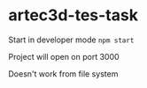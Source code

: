 # artec3d-tes-task

Start in developer mode
```npm start```

Project will open on port 3000

Doesn't work from file system
